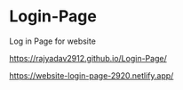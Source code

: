 # Login-Page
Log in Page for website

https://rajyadav2912.github.io/Login-Page/

https://website-login-page-2920.netlify.app/
